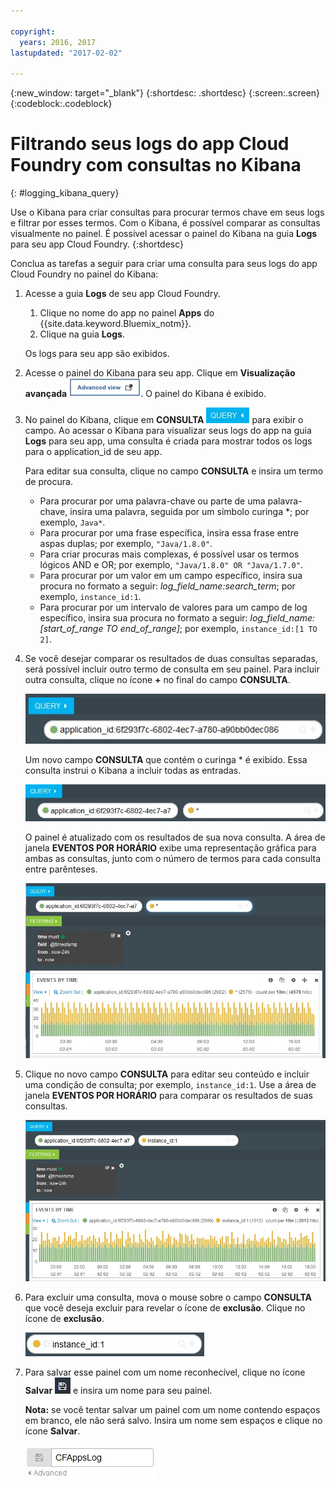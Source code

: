 ```yaml
---

copyright:
  years: 2016, 2017
lastupdated: "2017-02-02"

---
```


{:new_window: target="_blank"}
{:shortdesc: .shortdesc}
{:screen:.screen}
{:codeblock:.codeblock}


# Filtrando seus logs do app Cloud Foundry com consultas no Kibana
{: #logging_kibana_query}

Use o Kibana para criar consultas para procurar termos chave em seus logs e filtrar por esses termos. Com o Kibana, é possível comparar as consultas visualmente no painel. É possível acessar o painel do Kibana na guia **Logs** para seu app Cloud Foundry. 
{:shortdesc}

Conclua as tarefas a seguir para criar uma consulta para seus logs do app Cloud Foundry no painel do Kibana:

1. Acesse a guia **Logs** de seu app Cloud Foundry. 

    1. Clique no nome do app no painel **Apps** do {{site.data.keyword.Bluemix_notm}}.
    2. Clique na guia **Logs**. 
    
    Os logs para seu app são exibidos.

2. Acesse o painel do Kibana para seu app. Clique em **Visualização avançada** ![Link da visualização avançada](images/logging_advanced_view.jpg "Link da visualização avançada"). O painel do Kibana é exibido.

3. No painel do Kibana, clique em **CONSULTA** ![Ícone de consulta](images/logging_query.jpg "Ícone de consulta") para exibir o campo. Ao acessar o Kibana para visualizar seus logs do app na guia **Logs** para seu app, uma consulta é criada para mostrar todos os logs para o application_id de seu app.
	
    Para editar sua consulta, clique no campo **CONSULTA** e insira um termo de procura.

    * Para procurar por uma palavra-chave ou parte de uma palavra-chave, insira uma palavra, seguida por um símbolo curinga \*; por exemplo, `Java*`. 
	* Para procurar por uma frase específica, insira essa frase entre aspas duplas; por exemplo, `"Java/1.8.0"`.
	* Para criar procuras mais complexas, é possível usar os termos lógicos AND e OR; por exemplo, `"Java/1.8.0" OR "Java/1.7.0"`.
	* Para procurar por um valor em um campo específico, insira sua procura no formato a seguir: *log_field_name:search_term*; por exemplo, `instance_id:1`.
	* Para procurar por um intervalo de valores para um campo de log específico, insira sua procura no formato a seguir: *log_field_name:[start_of_range TO end_of_range]*; por exemplo, `instance_id:[1 TO 2]`.

4. Se você desejar comparar os resultados de duas consultas separadas, será possível incluir outro termo de consulta em seu painel. Para incluir outra consulta, clique no ícone **+** no final do campo **CONSULTA**.

    ![Campo de Consulta](images/logging_query_field.jpg "Campo de Consulta")
	
    Um novo campo **CONSULTA** que contém o curinga \* é exibido. Essa consulta instrui o Kibana a incluir todas as entradas.
	
    ![Campo de consulta adicional](images/logging_additional_query_field.jpg "Campo de consulta adicional")
	
    O painel é atualizado com os resultados de sua nova consulta. A área de janela **EVENTOS POR HORÁRIO** exibe uma representação gráfica para ambas as consultas, junto com o número de termos para cada consulta entre parênteses. 
	
    ![Painel exibindo gráfico para ambas as consultas](images/logging_dashboard_queries.jpg "Painel exibindo gráfico para ambas as consultas")
	
5. Clique no novo campo **CONSULTA** para editar seu conteúdo e incluir uma condição de consulta; por exemplo, `instance_id:1`. Use a área de janela **EVENTOS POR HORÁRIO** para comparar os resultados de suas consultas.

    ![Painel exibindo gráfico para ambas as consultas](images/logging_dashboard_queries2.jpg "Painel exibindo gráfico para ambas as consultas")

6. Para excluir uma consulta, mova o mouse sobre o campo **CONSULTA** que você deseja excluir para revelar o ícone de **exclusão**. Clique no ícone de **exclusão**.

    ![Campo de consulta com ícone de exclusão](images/logging_delete_query.jpg "Campo de consulta com ícone de exclusão")

7. Para salvar esse painel com um nome reconhecível, clique no ícone **Salvar** ![Ícone Salvar](images/logging_save.jpg "Ícone Salvar") e insira um nome para seu painel. 

    **Nota:** se você tentar salvar um painel com um nome contendo espaços em branco, ele não será salvo. Insira um nome sem espaços e clique no ícone **Salvar**.

    ![Salvar nome do painel](images/logging_save_dashboard.jpg "Salvar nome do painel")


